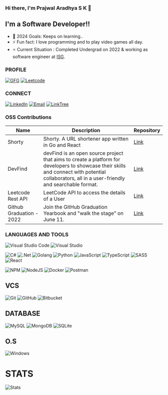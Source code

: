 ### Hi there, I'm Prajwal Aradhya S K 👋 

## I'm a Software Developer!!

- 🥅 2024 Goals: Keeps on learning..
- ⚡ Fun fact: I love programming and to play video games all day.
- ⭐ Current Situation : Completed Undergrad on 2022 & working as software engineer at [ISG](https://isg-one.com/).

### PROFILE
[![GFG](https://img.shields.io/badge/GeeksforGeeks-gray?style=for-the-badge&logo=geeksforgeeks&logoColor=35914c)](https://auth.geeksforgeeks.org/user/07prajwal2000/)
[![Leetcode](https://img.shields.io/badge/LeetCode-000000?style=for-the-badge&logo=LeetCode&logoColor=#d16c06)](https://leetcode.com/07prajwal2000/)

### CONNECT
<a href="https://www.linkedin.com/in/prajwal-aradhya/" target="_blank">![LinkedIn](https://img.shields.io/badge/linkedin-%230077B5.svg?style=for-the-badge&logo=linkedin&logoColor=white)</a>
<a href="mailto:manuaradhya07@gmail.com">![Email](https://img.shields.io/badge/Gmail-D14836?style=for-the-badge&logo=gmail&logoColor=white)</a>
<a href="https://linktr.ee/prajwal_aradhya">![LinkTree](https://img.shields.io/badge/linktree-39E09B?style=for-the-badge&logo=linktree&logoColor=white)</a>

### OSS Contributions

| Name  | Description  | Repository  |
|---|---|---|
| Shorty  | Shorty. A URL shortener app written in Go and React | [Link](https://github.com/07prajwal2000/Shorty)  |
| DevFind  | devFind is an open source project that aims to create a platform for developers to showcase their skills and connect with potential collaborators, all in a user-friendly and searchable format. | [Link](https://github.com/shyamtawli/devFind)  |
| Leetcode Rest API | LeetCode API to access the details of a User  | [Link](https://github.com/bharathkalyans/leetcode-rest-api)  |
| Github Graduation - 2022  | Join the GitHub Graduation Yearbook and "walk the stage" on June 11.   | [Link](https://github.com/education/GitHubGraduation-2022)  |

### LANGUAGES AND TOOLS
![Visual Studio Code](https://img.shields.io/badge/Visual%20Studio%20Code-0078d7.svg?style=for-the-badge&logo=visual-studio-code&logoColor=white)
![Visual Studio](https://img.shields.io/badge/Visual%20Studio-5C2D91.svg?style=for-the-badge&logo=visual-studio&logoColor=white)

![C#](https://img.shields.io/badge/c%23-%23239120.svg?style=for-the-badge&logo=c-sharp&logoColor=white)
![.Net](https://img.shields.io/badge/.NET-5C2D91?style=for-the-badge&logo=.net&logoColor=white)
![Golang](https://img.shields.io/badge/Go-00ADD8.svg?style=for-the-badge&logo=go&logoColor=white)
![Python](https://img.shields.io/badge/Python-14354C.svg?style=for-the-badge&logo=python&logoColor=white)
![JavaScript](https://img.shields.io/badge/javascript-%23323330.svg?style=for-the-badge&logo=javascript&logoColor=%23F7DF1E)
![TypeScript](https://img.shields.io/badge/typescript-%23007ACC.svg?style=for-the-badge&logo=typescript&logoColor=white)
![SASS](https://img.shields.io/badge/SASS-hotpink.svg?style=for-the-badge&logo=SASS&logoColor=white)
![React](https://img.shields.io/badge/react-%2320232a.svg?style=for-the-badge&logo=react&logoColor=%2361DAFB)

![NPM](https://img.shields.io/badge/NPM-%23000000.svg?style=for-the-badge&logo=npm&logoColor=white)
![NodeJS](https://img.shields.io/badge/node.js-6DA55F?style=for-the-badge&logo=node.js&logoColor=white)
![Docker](https://img.shields.io/badge/docker-%230db7ed.svg?style=for-the-badge&logo=docker&logoColor=white)
![Postman](https://img.shields.io/badge/Postman-FF6C37?style=for-the-badge&logo=postman&logoColor=white)

## VCS
![Git](https://img.shields.io/badge/git-%23F05033.svg?style=for-the-badge&logo=git&logoColor=white)
![GitHub](https://img.shields.io/badge/github-%23121011.svg?style=for-the-badge&logo=github&logoColor=white)
![Bitbucket](https://img.shields.io/badge/bitbucket-%230047B3.svg?style=for-the-badge&logo=bitbucket&logoColor=white)

## DATABASE
![MySQL](https://img.shields.io/badge/mysql-%2300f.svg?style=for-the-badge&logo=mysql&logoColor=white)
![MongoDB](https://img.shields.io/badge/MongoDB-%234ea94b.svg?style=for-the-badge&logo=mongodb&logoColor=white)
![SQLite](https://img.shields.io/badge/sqlite-%2307405e.svg?style=for-the-badge&logo=sqlite&logoColor=white)

## O.S
![Windows](https://img.shields.io/badge/Windows-0078D6?style=for-the-badge&logo=windows&logoColor=white)

# STATS

![Stats](https://github-readme-stats.vercel.app/api/top-langs/?username=07prajwal2000&theme=blue-green)
